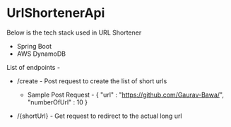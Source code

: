 # UrlShortenerApi
Below is the tech stack used in URL Shortener
- Spring Boot
- AWS DynamoDB

List of endpoints - 
- /create - Post request to create the list of short urls
  - Sample Post Request - 
    {
      "url" : "https://github.com/Gaurav-Bawa/",
      "numberOfUrl" : 10
    }

- /{shortUrl} - Get request to redirect to the actual long url
